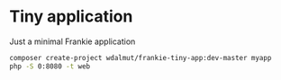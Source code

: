 # Tiny application

Just a minimal Frankie application

```sh
composer create-project wdalmut/frankie-tiny-app:dev-master myapp
php -S 0:8080 -t web
```

